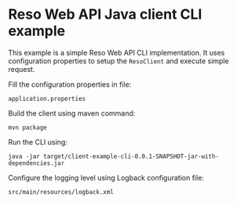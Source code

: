 # Reso Web API Java client CLI example

This example is a simple Reso Web API CLI implementation. 
It uses configuration properties to setup the `ResoClient` and execute simple request. 

Fill the configuration properties in file:

```
application.properties
```

Build the client using maven command:

```
mvn package
```

Run the CLI using:

```
java -jar target/client-example-cli-0.0.1-SNAPSHOT-jar-with-dependencies.jar
```

Configure the logging level using Logback configuration file:

```
src/main/resources/logback.xml
```